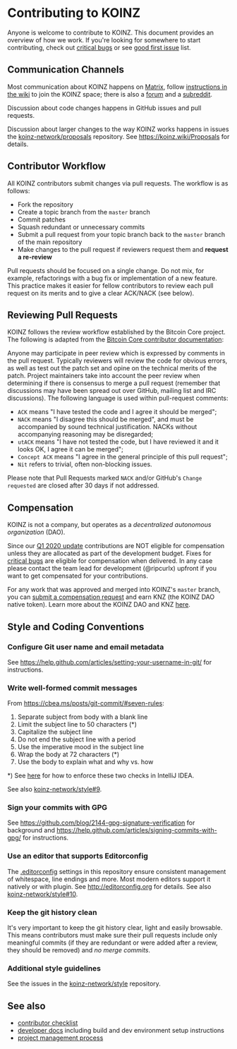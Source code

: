 # Contributing to KOINZ

Anyone is welcome to contribute to KOINZ. This document provides an overview of how we work. If you're looking for somewhere to start contributing, check out [critical bugs](https://koinz.wiki/Critical_Bugs) or see [good first issue](https://github.com/koinz-network/koinz/issues?q=is%3Aopen+is%3Aissue+label%3A"good+first+issue") list.


## Communication Channels

Most communication about KOINZ happens on [Matrix](https://koinz.chat), follow [instructions in the wiki](https://koinz.wiki/Matrix_koinz.chat) to join the KOINZ space; there is also a [forum](https://koinz.community/) and a [subreddit](https://www.reddit.com/r/koinz/).

Discussion about code changes happens in GitHub issues and pull requests.

Discussion about larger changes to the way KOINZ works happens in issues the [koinz-network/proposals](https://github.com/koinz-network/proposals/issues) repository. See https://koinz.wiki/Proposals for details.


## Contributor Workflow

All KOINZ contributors submit changes via pull requests. The workflow is as follows:

 - Fork the repository
 - Create a topic branch from the `master` branch
 - Commit patches
 - Squash redundant or unnecessary commits
 - Submit a pull request from your topic branch back to the `master` branch of the main repository
 - Make changes to the pull request if reviewers request them and __**request a re-review**__

Pull requests should be focused on a single change. Do not mix, for example, refactorings with a bug fix or implementation of a new feature. This practice makes it easier for fellow contributors to review each pull request on its merits and to give a clear ACK/NACK (see below).


## Reviewing Pull Requests

KOINZ follows the review workflow established by the Bitcoin Core project. The following is adapted from the [Bitcoin Core contributor documentation](https://github.com/bitcoin/bitcoin/blob/master/CONTRIBUTING.md#peer-review):

Anyone may participate in peer review which is expressed by comments in the pull request. Typically reviewers will review the code for obvious errors, as well as test out the patch set and opine on the technical merits of the patch. Project maintainers take into account the peer review when determining if there is consensus to merge a pull request (remember that discussions may have been spread out over GitHub, mailing list and IRC discussions). The following language is used within pull-request comments:

 - `ACK` means "I have tested the code and I agree it should be merged";
 - `NACK` means "I disagree this should be merged", and must be accompanied by sound technical justification. NACKs without accompanying reasoning may be disregarded;
 - `utACK` means "I have not tested the code, but I have reviewed it and it looks OK, I agree it can be merged";
 - `Concept ACK` means "I agree in the general principle of this pull request";
 - `Nit` refers to trivial, often non-blocking issues.

Please note that Pull Requests marked `NACK` and/or GitHub's `Change requested` are closed after 30 days if not addressed.


## Compensation

KOINZ is not a company, but operates as a _decentralized autonomous organization_ (DAO).

Since our [Q1 2020 update](https://koinz.pro/blog/q1-2020-update/) contributions are NOT eligible for compensation unless they are allocated as part of the development budget. Fixes for [critical bugs](https://koinz.wiki/Critical_Bugs) are eligible for compensation when delivered.
In any case please contact the team lead for development (@ripcurlx) upfront if you want to get compensated for your contributions.

For any work that was approved and merged into KOINZ's `master` branch, you can [submit a compensation request](https://koinz.wiki/Making_a_compensation_request) and earn KNZ (the KOINZ DAO native token). Learn more about the KOINZ DAO and KNZ [here](https://koinz.wiki/Introduction_to_the_DAO).


## Style and Coding Conventions

### Configure Git user name and email metadata

See https://help.github.com/articles/setting-your-username-in-git/ for instructions.

### Write well-formed commit messages

From https://cbea.ms/posts/git-commit/#seven-rules:

 1. Separate subject from body with a blank line
 2. Limit the subject line to 50 characters (*)
 3. Capitalize the subject line
 4. Do not end the subject line with a period
 5. Use the imperative mood in the subject line
 6. Wrap the body at 72 characters (*)
 7. Use the body to explain what and why vs. how

*) See [here](https://stackoverflow.com/a/45563628/8340320) for how to enforce these two checks in IntelliJ IDEA.

See also [koinz-network/style#9](https://github.com/koinz-network/style/issues/9).

### Sign your commits with GPG

See https://github.com/blog/2144-gpg-signature-verification for background and
https://help.github.com/articles/signing-commits-with-gpg/ for instructions.

### Use an editor that supports Editorconfig

The [.editorconfig](.editorconfig) settings in this repository ensure consistent management of whitespace, line endings and more. Most modern editors support it natively or with plugin. See http://editorconfig.org for details. See also [koinz-network/style#10](https://github.com/koinz-network/style/issues/10).

### Keep the git history clean

It's very important to keep the git history clear, light and easily browsable. This means contributors must make sure their pull requests include only meaningful commits (if they are redundant or were added after a review, they should be removed) and _no merge commits_.

### Additional style guidelines

See the issues in the [koinz-network/style](https://github.com/koinz-network/style/issues) repository.


## See also

 - [contributor checklist](https://koinz.wiki/Contributor_checklist)
 - [developer docs](docs#readme) including build and dev environment setup instructions
 - [project management process](https://koinz.wiki/Project_management)

